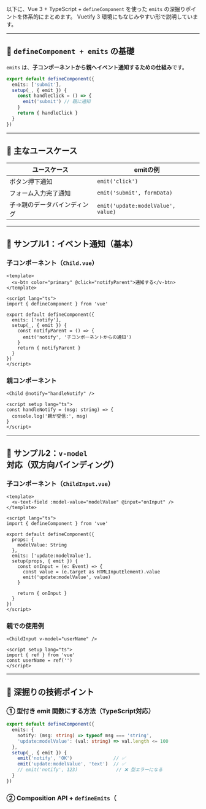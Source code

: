 以下に、Vue 3 + TypeScript + `defineComponent` を使った `emits` の深掘りポイントを体系的にまとめます。
Vuetify 3 環境にもなじみやすい形で説明しています。

---

## 🚀 `defineComponent + emits` の基礎

`emits` は、**子コンポーネントから親へイベント通知するための仕組み**です。

```ts
export default defineComponent({
  emits: ['submit'],
  setup(_, { emit }) {
    const handleClick = () => {
      emit('submit') // 親に通知
    }
    return { handleClick }
  }
})
```

---

## 🎯 主なユースケース

| ユースケース         | emitの例                             |
| -------------- | ---------------------------------- |
| ボタン押下通知        | `emit('click')`                    |
| フォーム入力完了通知     | `emit('submit', formData)`         |
| 子→親のデータバインディング | `emit('update:modelValue', value)` |

---

## 🧩 サンプル1：イベント通知（基本）

### 子コンポーネント（`Child.vue`）

```vue
<template>
  <v-btn color="primary" @click="notifyParent">通知する</v-btn>
</template>

<script lang="ts">
import { defineComponent } from 'vue'

export default defineComponent({
  emits: ['notify'],
  setup(_, { emit }) {
    const notifyParent = () => {
      emit('notify', '子コンポーネントからの通知')
    }
    return { notifyParent }
  }
})
</script>
```

### 親コンポーネント

```vue
<Child @notify="handleNotify" />

<script setup lang="ts">
const handleNotify = (msg: string) => {
  console.log('親が受信:', msg)
}
</script>
```

---

## 🧩 サンプル2：`v-model` 対応（双方向バインディング）

### 子コンポーネント（`ChildInput.vue`）

```vue
<template>
  <v-text-field :model-value="modelValue" @input="onInput" />
</template>

<script lang="ts">
import { defineComponent } from 'vue'

export default defineComponent({
  props: {
    modelValue: String
  },
  emits: ['update:modelValue'],
  setup(props, { emit }) {
    const onInput = (e: Event) => {
      const value = (e.target as HTMLInputElement).value
      emit('update:modelValue', value)
    }

    return { onInput }
  }
})
</script>
```

### 親での使用例

```vue
<ChildInput v-model="userName" />

<script setup lang="ts">
import { ref } from 'vue'
const userName = ref('')
</script>
```

---

## 🧠 深掘りの技術ポイント

### ① 型付き emit 関数にする方法（TypeScript対応）

```ts
export default defineComponent({
  emits: {
    notify: (msg: string) => typeof msg === 'string',
    'update:modelValue': (val: string) => val.length <= 100
  },
  setup(_, { emit }) {
    emit('notify', 'OK')               // ✅
    emit('update:modelValue', 'text')  // ✅
    // emit('notify', 123)              // ❌ 型エラーになる
  }
})
```

### ② Composition API + `defineEmits`（<script setup>）

```ts
<script setup lang="ts">
const emit = defineEmits<{
  (e: 'notify', msg: string): void
  (e: 'update:modelValue', value: string): void
}>()

emit('notify', 'イベント送信') // ✅
</script>
```

---

## ✅ よくあるミスと注意点

| ミス                     | 解説                                   |
| ---------------------- | ------------------------------------ |
| emit名のミス               | `update:modelvalue`（vが小文字）→イベント発火しない |
| emits 定義漏れ             | TypeScript使用時、定義しないと補完されず安全性が落ちる     |
| props/modelValue の取り扱い | 直接書き換えはNG。refでローカルコピーが必要な場合も         |

---

## 📦 emit を含むコンポーネント設計パターン

| パターン    | 概要                              |
| ------- | ------------------------------- |
| 入力→通知型  | フォーム・セレクト・チェックボックスなど            |
| モーダル制御型 | `@close`, `@confirm` などで開閉・決定通知 |
| データ選択型  | リスト選択 → `@select(item)` で親に通知   |

---

## 📘 まとめ：設計観点でのベストプラクティス

| 観点    | 推奨事項                                     |
| ----- | ---------------------------------------- |
| 命名    | `on〇〇` で親に渡す / `update:modelValue` は双方向用 |
| 型安全   | `defineEmits<>()` を使って引数型を保証             |
| 明確な責務 | 子→親の一方通行設計を保つ（双方向を避ける）                   |
| 検証    | emits に型ガード関数を入れると安心                     |

---


ありがとうございます。以下に、`defineComponent + emits` を活用した\*\*「モーダルの開閉」**と**「バリデーションと組み合わせた emit」\*\*の実装と設計ポイントを詳しく解説します。

---

## 🧩 1. モーダルの開閉（emitベース）

### 📘 構成イメージ

親がモーダル表示状態を制御 → 子が `@close`, `@submit` などで親に通知

---

### 🔽 子コンポーネント（`ModalDialog.vue`）

```vue
<template>
  <v-dialog v-model="internalVisible" max-width="400">
    <v-card>
      <v-card-title>確認</v-card-title>
      <v-card-text>本当に保存しますか？</v-card-text>
      <v-card-actions>
        <v-spacer />
        <v-btn color="grey" @click="emit('close')">キャンセル</v-btn>
        <v-btn color="primary" @click="emit('submit')">保存</v-btn>
      </v-card-actions>
    </v-card>
  </v-dialog>
</template>

<script setup lang="ts">
const props = defineProps<{ modelValue: boolean }>()
const emit = defineEmits<{
  (e: 'update:modelValue', value: boolean): void
  (e: 'submit'): void
  (e: 'close'): void
}>()

// バインド用に内部状態を使う（同期）
const internalVisible = computed({
  get: () => props.modelValue,
  set: (val: boolean) => emit('update:modelValue', val)
})
</script>
```

---

### 🔼 親コンポーネント

```vue
<template>
  <v-btn @click="showDialog = true">モーダルを開く</v-btn>
  <ModalDialog
    v-model="showDialog"
    @submit="handleSubmit"
    @close="handleClose"
  />
</template>

<script setup lang="ts">
import ModalDialog from './ModalDialog.vue'
import { ref } from 'vue'

const showDialog = ref(false)

const handleSubmit = () => {
  console.log('保存処理')
  showDialog.value = false
}
const handleClose = () => {
  console.log('閉じるだけ')
  showDialog.value = false
}
</script>
```

---

## 🧩 2. バリデーションと組み合わせた emit

### ✅ フォームバリデーション → 成功時に emit

```vue
<template>
  <v-form ref="form" v-model="valid">
    <v-text-field v-model="input" :rules="[v => !!v || '必須です']" label="名前" />
    <v-btn color="primary" @click="submit">送信</v-btn>
  </v-form>
</template>

<script setup lang="ts">
import { ref } from 'vue'

const emit = defineEmits<{
  (e: 'submit', value: string): void
}>()

const input = ref('')
const form = ref()
const valid = ref(false)

const submit = async () => {
  const isValid = await form.value?.validate()
  if (isValid) {
    emit('submit', input.value)
  }
}
</script>
```

---

### 親が受け取って保存処理

```vue
<FormComponent @submit="onSubmit" />

<script setup lang="ts">
const onSubmit = (val: string) => {
  console.log('親が受け取った値:', val)
}
</script>
```

---

## ✅ 応用設計：emit + モーダル + バリデーションの組み合わせ

1. `v-dialog`（子）でバリデーションありフォームを表示
2. 親は `v-model` でモーダルの開閉を制御
3. `@submit` イベントでバリデーション後の確定値を親へ渡す

---

## 📌 設計ポイントまとめ

| 項目      | ポイント                                 |
| ------- | ------------------------------------ |
| モーダル制御  | `v-model` + `update:modelValue` が基本  |
| イベント名   | `submit`, `close`, `cancel` など明示的に命名 |
| バリデーション | `v-form` + `ref().validate()` を活用    |
| 型保証     | `defineEmits<>()` で引数型を明示的に管理        |

---

必要であれば、これらを **「emit活用応用編」章として `.md` にまとめて追記**も可能です。「非同期emit処理」「エラー時の親通知」などさらに進めますか？
